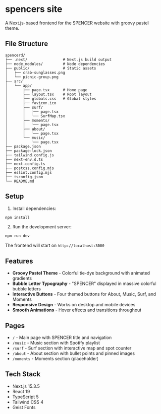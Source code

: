 # spencers site
A Next.js-based frontend for the SPENCER website with groovy pastel theme.

## File Structure

```
spencerd/
├── .next/                # Next.js build output
├── node_modules/         # Node dependencies
├── public/               # Static assets
│   ├── crab-sunglasses.png
│   └── picnic-group.png
├── src/
│   └── app/
│       ├── page.tsx      # Home page
│       ├── layout.tsx    # Root layout
│       ├── globals.css   # Global styles
│       ├── favicon.ico
│       ├── surf/
│       │   ├── page.tsx
│       │   └── SurfMap.tsx
│       ├── moments/
│       │   └── page.tsx
│       ├── about/
│       │   └── page.tsx
│       └── music/
│           └── page.tsx
├── package.json
├── package-lock.json
├── tailwind.config.js
├── next-env.d.ts
├── next.config.ts
├── postcss.config.mjs
├── eslint.config.mjs
├── tsconfig.json
└── README.md
```

## Setup

1. Install dependencies:
```bash
npm install
```

2. Run the development server:
```bash
npm run dev
```

The frontend will start on `http://localhost:3000`

## Features

- **Groovy Pastel Theme** - Colorful tie-dye background with animated gradients
- **Bubble Letter Typography** - "SPENCER" displayed in massive colorful bubble letters
- **Interactive Buttons** - Four themed buttons for About, Music, Surf, and Moments
- **Responsive Design** - Works on desktop and mobile devices
- **Smooth Animations** - Hover effects and transitions throughout

## Pages

- `/` - Main page with SPENCER title and navigation
- `/music` - Music section with Spotify playlist
- `/surf` - Surf section with interactive map and spot counter
- `/about` - About section with bullet points and pinned images
- `/moments` - Moments section (placeholder)

## Tech Stack

- Next.js 15.3.5
- React 19
- TypeScript 5
- Tailwind CSS 4
- Geist Fonts 
